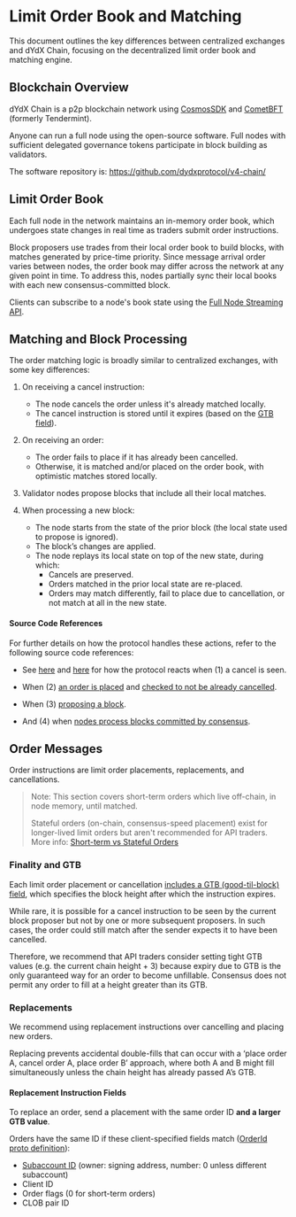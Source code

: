 # Limit Order Book and Matching

This document outlines the key differences between centralized exchanges and dYdX Chain, focusing on the decentralized limit order book and matching engine.


## Blockchain Overview
<!-- TODO: Move this to a general explainer section and link to it -->

dYdX Chain is a p2p blockchain network using [CosmosSDK](https://github.com/cosmos/cosmos-sdk) and [CometBFT](https://github.com/cometbft/cometbft) (formerly Tendermint).

Anyone can run a full node using the open-source software. Full nodes with sufficient delegated governance tokens participate in block building as validators.

The software repository is: https://github.com/dydxprotocol/v4-chain/

## Limit Order Book
Each full node in the network maintains an in-memory order book, which undergoes state changes in real time as traders submit order instructions.

Block proposers use trades from their local order book to build blocks, with matches generated by price-time priority. Since message arrival order varies between nodes, the order book may differ across the network at any given point in time. To address this, nodes partially sync their local books with each new consensus-committed block.

Clients can subscribe to a node's book state using the [Full Node Streaming API](./api_integration-full-node-streaming.md).

## Matching and Block Processing

The order matching logic is broadly similar to centralized exchanges, with some key differences:

1. On receiving a cancel instruction:
    - The node cancels the order unless it's already matched locally.
    - The cancel instruction is stored until it expires (based on the [GTB field](https://github.com/dydxprotocol/v4-chain/blob/4780b4cba2cab75e0af5675c3e87e551162ecf33/proto/dydxprotocol/clob/tx.proto#L90)).

2. On receiving an order:
    - The order fails to place if it has already been cancelled.
    - Otherwise, it is matched and/or placed on the order book, with optimistic matches stored locally.

3. Validator nodes propose blocks that include all their local matches.

4. When processing a new block:
    - The node starts from the state of the prior block (the local state used to propose is ignored).
    - The block’s changes are applied.
    - The node replays its local state on top of the new state, during which:
        - Cancels are preserved.
        - Orders matched in the prior local state are re-placed.
        - Orders may match differently, fail to place due to cancellation, or not match at all in the new state.

#### Source Code References
For further details on how the protocol handles these actions, refer to the following source code references:

- See [here](https://github.com/dydxprotocol/v4-chain/blob/dc6e0a004fd81e3139a24f88b10605ab5ce16cfd/protocol/x/clob/ante/clob.go#L90) and [here](https://github.com/dydxprotocol/v4-chain/blob/2d5dfa55357abd5ead46f8baa03ed76d420849cc/protocol/x/clob/memclob/memclob.go#L103) for how the protocol reacts when (1) a cancel is seen.

- When (2) [an order is placed](https://github.com/dydxprotocol/v4-chain/blob/dc6e0a004fd81e3139a24f88b10605ab5ce16cfd/protocol/x/clob/ante/clob.go#L132) and [checked to not be already cancelled](https://github.com/dydxprotocol/v4-chain/blob/749dff9cbca56eb2a6ab3a19feeb338de8db80e6/protocol/x/clob/keeper/orders.go#L780).

- When (3) [proposing a block](https://github.com/dydxprotocol/v4-chain/blob/189b11217490aa5a87a4108dde0f679b0190511b/protocol/app/prepare/prepare_proposal.go#L157).

- And (4) when [nodes process blocks committed by consensus](https://github.com/dydxprotocol/v4-chain/blob/4780b4cba2cab75e0af5675c3e87e551162ecf33/protocol/x/clob/abci.go#L152).

## Order Messages

Order instructions are limit order placements, replacements, and cancellations.

> Note: This section covers short-term orders which live off-chain, in node memory, until matched.
> 
> Stateful orders (on-chain, consensus-speed placement) exist for longer-lived limit orders but aren't recommended for API traders.
> More info: [Short-term vs Stateful Orders](./api_integration-trading/short_term_vs_stateful.mdx)


### Finality and GTB
Each limit order placement or cancellation [includes a GTB (good-til-block) field](https://github.com/dydxprotocol/v4-chain/blob/dc6e0a004fd81e3139a24f88b10605ab5ce16cfd/proto/dydxprotocol/clob/order.proto#L114-L146), which specifies the block height after which the instruction expires.

While rare, it is possible for a cancel instruction to be seen by the current block proposer but not by one or more subsequent proposers. In such cases, the order could still match after the sender expects it to have been cancelled.

Therefore, we recommend that API traders consider setting tight GTB values (e.g. the current chain height + 3) because expiry due to GTB is the only guaranteed way for an order to become unfillable. Consensus does not permit any order to fill at a height greater than its GTB.

### Replacements

We recommend using replacement instructions over cancelling and placing new orders.

Replacing prevents accidental double-fills that can occur with a ‘place order A, cancel order A, place order B’ approach, where both A and B might fill simultaneously unless the chain height has already passed A’s GTB.

#### Replacement Instruction Fields

To replace an order, send a placement with the same order ID **and a larger GTB value**.

Orders have the same ID if these client-specified fields match ([OrderId proto definition](https://github.com/dydxprotocol/v4-chain/blob/dcd2d9c2f6170bd19218d92cf6f2f88216b2ffe1/proto/dydxprotocol/clob/order.proto#L9-L41)):
- [Subaccount ID](https://github.com/dydxprotocol/v4-chain/blob/dcd2d9c2f6170bd19218d92cf6f2f88216b2ffe1/proto/dydxprotocol/subaccounts/subaccount.proto#L10-L17) (owner: signing address, number: 0 unless different subaccount)
- Client ID
- Order flags (0 for short-term orders)
- CLOB pair ID
